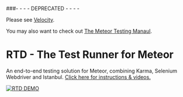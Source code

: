 ###- - - - DEPRECATED - - - -

Please see [Velocity](https://github.com/meteor-velocity/velocity).

You may also want to check out [The Meteor Testing Manaul](http://www.meteortesting.com/home).


RTD - The Test Runner for Meteor
==========================

An end-to-end testing solution for Meteor, combining Karma, Selenium Webdriver and Istanbul. [Click here for instructions & videos.](http://xolvio.github.io/rtd)

[![RTD DEMO](http://img.youtube.com/vi/ESVRDEY-QSk/0.jpg)](http://xolvio.github.io/rtd/)

